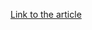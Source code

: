 [Link to the article](https://bartblaze.blogspot.de/2018/04/maktub-ransomware-possibly-rebranded-as.html)
